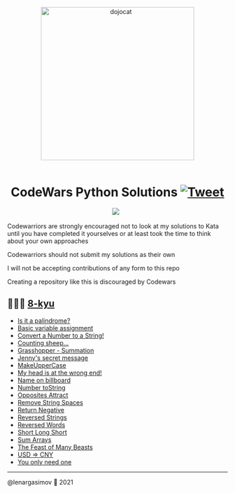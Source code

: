 <p align="center">
<img src="https://octodex.github.com/images/dojocat.jpg" align="center" alt="dojocat" width="350px" />
<br>
<br>
<img src="https://www.codewars.com/users/lenargasimov/badges/micro" alt="">
<h1 align="center">CodeWars Python Solutions
    <a href="https://twitter.com/intent/tweet?&url=https://github.com/lenargasimov/codewars-python-solutions&via=lenargasimov&hashtags=codewars,python,kata,kyu,developers">
      <img alt="Tweet" src="https://img.shields.io/twitter/url/http/shields.io.svg?style=social" />
    </a>
</h1>
</p>

<p align="center">
    <img src="https://img.shields.io/github/last-commit/lenargasimov/codewars-python-solutions?style=plastic">
    <img src="https://img.shields.io/github/forks/lenargasimov/codewars-python-solutions.svg" alt="">
    <img src="https://img.shields.io/github/stars/lenargasimov/codewars-python-solutions.svg" alt="">
</p>

Codewarriors are strongly encouraged not to look at my solutions to Kata until you have completed it yourselves or at least took the time to think about your own approaches

Codewarriors should not submit my solutions as their own

I will not be accepting contributions of any form to this repo

Creating a repository like this is discouraged by Codewars

## 👨🏻‍🎓 [8-kyu](8-kyu)
- [Is it a palindrome?](https://github.com/lenargasimov/codewars-python-solutions/blob/master/8-kyu/Is_it_a_palindrome.md)
- [Basic variable assignment](https://github.com/lenargasimov/codewars-python-solutions/blob/master/8-kyu/basic_variable_assignment.md)
- [Convert a Number to a String!](https://github.com/lenargasimov/codewars-python-solutions/blob/master/8-kyu/convert_a_number_to_a_string.md)
- [Counting sheep...](https://github.com/lenargasimov/codewars-python-solutions/blob/master/8-kyu/counting_sheep.md)
- [Grasshopper - Summation](https://github.com/lenargasimov/codewars-python-solutions/blob/master/8-kyu/grasshopper_summation.md)
- [Jenny's secret message](https://github.com/lenargasimov/codewars-python-solutions/blob/master/8-kyu/jenny's_secret_message.md)
- [MakeUpperCase](https://github.com/lenargasimov/codewars-python-solutions/blob/master/8-kyu/make_upper_case.md)
- [My head is at the wrong end!](https://github.com/lenargasimov/codewars-python-solutions/blob/master/8-kyu/my_head_is_at_the_wrong_end.md)
- [Name on billboard](https://github.com/lenargasimov/codewars-python-solutions/blob/master/8-kyu/name_on_billboard.md)
- [Number toString](https://github.com/lenargasimov/codewars-python-solutions/blob/master/8-kyu/number_tostring.md)
- [Opposites Attract](https://github.com/lenargasimov/codewars-python-solutions/blob/master/8-kyu/opposites_attract.md)
- [Remove String Spaces](https://github.com/lenargasimov/codewars-python-solutions/blob/master/8-kyu/remove_string_spaces.md)
- [Return Negative](https://github.com/lenargasimov/codewars-python-solutions/blob/master/8-kyu/return_negative.md)
- [Reversed Strings](https://github.com/lenargasimov/codewars-python-solutions/blob/master/8-kyu/reversed_strings.md)
- [Reversed Words](https://github.com/lenargasimov/codewars-python-solutions/blob/master/8-kyu/reversed_words.md)
- [Short Long Short](https://github.com/lenargasimov/codewars-python-solutions/blob/master/8-kyu/short_long_short.md)
- [Sum Arrays](https://github.com/lenargasimov/codewars-python-solutions/blob/master/8-kyu/sum_arrays.md)
- [The Feast of Many Beasts](https://github.com/lenargasimov/codewars-python-solutions/blob/master/8-kyu/the_feast_of_many_beasts.md)
- [USD => CNY](https://github.com/lenargasimov/codewars-python-solutions/blob/master/8-kyu/usd_cny.md%20)
- [You only need one](https://github.com/lenargasimov/codewars-python-solutions/blob/master/8-kyu/you_only_need_one.md)




---

@lenargasimov 🥷 2021
